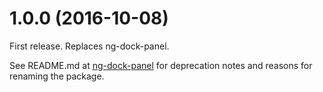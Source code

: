 <a name="1.0.0"></a>
# 1.0.0 (2016-10-08)
First release. Replaces ng-dock-panel.

See README.md at [ng-dock-panel](https://github.com/cognivator/ng-dock-panel) for deprecation notes and reasons for renaming the package.




